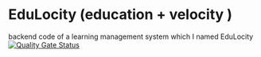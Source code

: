 # EduLocity (education + velocity )
backend code of a learning management system which I named EduLocity
[![Quality Gate Status](http://localhost:9000/api/project_badges/measure?project=edulocity&metric=alert_status)](http://localhost:9000/dashboard?id=edulocity)
